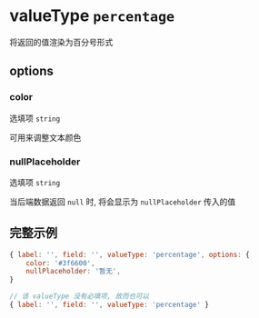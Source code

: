 # valueType `percentage`

将返回的值渲染为百分号形式

## options

### color

选填项 `string` 

可用来调整文本颜色

### nullPlaceholder

选填项 `string`

当后端数据返回 `null` 时, 将会显示为 `nullPlaceholder` 传入的值

## 完整示例

```javascript
{ label: '', field: '', valueType: 'percentage', options: {
    color: '#3f6600',
    nullPlaceholder: '暂无',
}

// 该 valueType 没有必填项, 故而也可以
{ label: '', field: '', valueType: 'percentage' }
```
